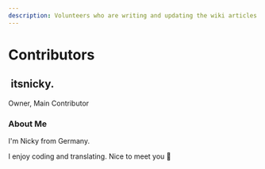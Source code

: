 ```yaml
---
description: Volunteers who are writing and updating the wiki articles
---
```


# Contributors

## <img src="https://cdn.discordapp.com/avatars/729343563401265193/52aa5e4e6c8d3282476dc6f3e76b35c0.png" alt="" data-size="line"> itsnicky.

Owner, Main Contributor

### About Me

I'm Nicky from Germany.

I enjoy coding and translating. Nice to meet you 👋
